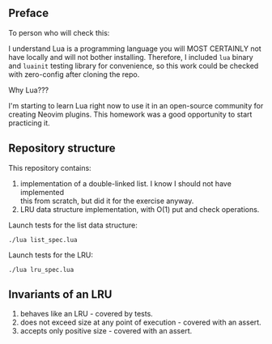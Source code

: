 ## Preface

To person who will check this:

I understand Lua is a programming language you will MOST CERTAINLY not
have locally and will not bother installing. Therefore, I included
`lua` binary and `luainit` testing library for convenience, so this work
could be checked with zero-config after cloning the repo.

Why Lua???

I'm starting to learn Lua right now to use it in an open-source community
for creating Neovim plugins. This homework was a good opportunity to start
practicing it.

## Repository structure

This repository contains:

1. implementation of a double-linked list. I know I should not have implemented  
   this from scratch, but did it for the exercise anyway.
2. LRU data structure implementation, with O(1) put and check operations.

Launch tests for the list data structure:

```
./lua list_spec.lua
```

Launch tests for the LRU:

```
./lua lru_spec.lua
```

## Invariants of an LRU

1. behaves like an LRU - covered by tests.
2. does not exceed size at any point of execution - covered with an assert.
3. accepts only positive size - covered with an assert.
